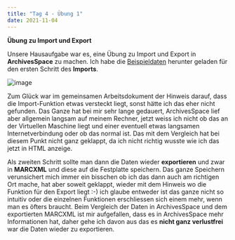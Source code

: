 ```yaml
---
title: "Tag 4 - Übung 1"
date: 2021-11-04
---
```


**Übung zu Import und Export**

Unsere Hausaufgabe war es, eine Übung zu Import und Export in **ArchivesSpace** zu machen. Ich habe die [Beispieldaten]( https://eadiva.com/sampleEAD/syr-aaie.xml) herunter geladen für den ersten Schritt des **Imports**.

![image](https://user-images.githubusercontent.com/90834675/151706577-333ce977-be35-4dc3-8f90-a9eaff6aa431.png)

 
Zum Glück war im gemeinsamen Arbeitsdokument der Hinweis darauf, dass die Import-Funktion etwas versteckt liegt, sonst hätte ich das eher nicht gefunden. Das Ganze hat bei mir sehr lange gedauert, ArchivesSpace lief aber allgemein langsam auf meinem Rechner, jetzt weiss ich nicht ob das an der Virtuellen Maschine liegt und einer eventuell etwas langsamen Internetverbindung oder ob das normal ist. Das mit dem Vergleich hat bei diesem Punkt nicht ganz geklappt, da ich nicht richtig wusste wie ich das jetzt in HTML anzeige.

Als zweiten Schritt sollte man dann die Daten wieder **exportieren** und zwar in **MARCXML** und diese auf die Festplatte speichern. Das ganze Speichern verunsichert mich immer ein bisschen ob ich das dann auch am richtigen Ort mache, hat aber soweit geklappt, wieder mit dem Hinweis wo die Funktion für den Export liegt :-) ich glaube entweder ist das ganze nicht so intuitiv oder die einzelnen Funktionen erschliessen sich einem mehr, wenn man es öfters braucht.
Beim Vergleich der Daten in ArchivesSpace und dem exportierten MARCXML ist mir aufgefallen, dass es in ArchivesSpace mehr Informationen hat, daher gehe ich davon aus das es **nicht ganz verlustfrei** war die Daten wieder zu exportieren.

